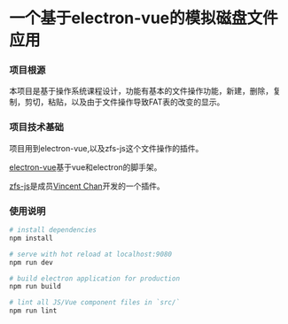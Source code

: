 # 一个基于electron-vue的模拟磁盘文件应用

### 项目根源

本项目是基于操作系统课程设计，功能有基本的文件操作功能，新建，删除，复制，剪切，粘贴，以及由于文件操作导致FAT表的改变的显示。

### 项目技术基础

项目用到electron-vue,以及zfs-js这个文件操作的插件。

[electron-vue](https://github.com/SimulatedGREG/electron-vue)基于vue和electron的脚手架。

[zfs-js](https://github.com/vincentdchan/zfs-js)是成员[Vincent Chan](https://github.com/vincentdchan)开发的一个插件。

### 使用说明
``` bash
# install dependencies
npm install

# serve with hot reload at localhost:9080
npm run dev

# build electron application for production
npm run build

# lint all JS/Vue component files in `src/`
npm run lint
